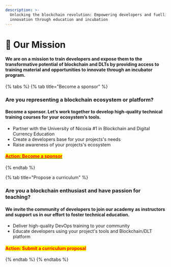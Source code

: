 ```yaml
---
description: >-
  Unlocking the blockchain revolution: Empowering developers and fuelling
  innovation through education and incubation
---
```


# 🚀 Our Mission

#### We are on a mission to train developers and expose them to the transformative potential of blockchain and DLTs by providing access to training material and opportunities to innovate through an incubator program.

{% tabs %}
{% tab title="Become a sponsor" %}
### Are you representing a blockchain ecosystem or platform? <a href="#yui_3_17_2_1_1680851453438_41" id="yui_3_17_2_1_1680851453438_41"></a>

#### Become a sponsor. Let’s work together to develop high-quality technical training courses for your ecosystem’s tools.

* Partner with the University of Nicosia #1 in Blockchain and Digital Currency Education
* Create a developers base for your projects's needs
* Raise awareness of your projects's ecosystem

#### [<mark style="color:red;">Action: Become a sponsor</mark>](https://unic.typeform.com/to/Ubodkm?typeform-source=www.unic.ac.cy)
{% endtab %}

{% tab title="Propose a curriculum" %}
### Are you a blockchain enthusiast and have passion for teaching?

#### We invite the community of developers to join our academy as instructors and support us in our effort to foster technical education.

* Deliver high-quality DevOps training to your community
* Educate developers using your project's tools and Blockchain/DLT platform

#### <mark style="color:red;">Action: Submit a curriculum proposal</mark>
{% endtab %}
{% endtabs %}

